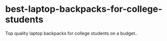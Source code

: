 # best-laptop-backpacks-for-college-students
Top quality laptop backpacks for college students on a budget..
